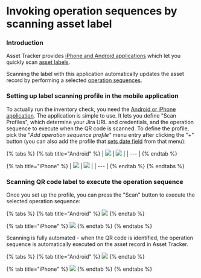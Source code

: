 # Invoking operation sequences by scanning asset label

### Introduction

Asset Tracker provides [iPhone and Android applications](https://confluence.spartez.com/display/AT4J/Label+Scanners) which let you quickly scan [asset labels](../how-to-print-labels-for-assets.md).

Scanning the label with this application automatically updates the asset record by performing a selected [operation sequences](./).

### Setting up label scanning profile in the mobile application

To actually run the inventory check, you need the [Android or iPhone application](../../mobile-access/label-scanners.md). The application is simple to use. It lets you define "Scan Profiles", which determine your Jira URL and credentials, and the operation sequence to execute when the QR code is scanned. To define the profile, pick the "_Add operation sequence profile"_ menu entry after clicking the "+" button \(you can also add the profile that [sets date field](../how-to-perform-inventory-checks.md) from that menu\):

{% tabs %}
{% tab title="Android" %}
| ![](../../.gitbook/assets/image%20%2812%29.png) | ![](../../.gitbook/assets/image%20%2853%29.png) |
| --- |
{% endtab %}

{% tab title="iPhone" %}
| ![](../../.gitbook/assets/image%20%2832%29.png) | ![](../../.gitbook/assets/image%20%286%29.png) |
| --- |
{% endtab %}
{% endtabs %}

### Scanning QR code label to execute the operation sequence

Once you set up the profile, you can press the "Scan" button to execute the selected operation sequence:  


{% tabs %}
{% tab title="Android" %}
![](../../.gitbook/assets/image%20%2841%29.png)
{% endtab %}

{% tab title="iPhone" %}
![](../../.gitbook/assets/image%20%2837%29.png)
{% endtab %}
{% endtabs %}

Scanning is fully automated - when the QR code is identified, the operation sequence is automatically executed on the asset record in Asset Tracker. 

{% tabs %}
{% tab title="Android" %}
![](../../.gitbook/assets/image%20%2810%29.png)
{% endtab %}

{% tab title="iPhone" %}
![](../../.gitbook/assets/image%20%2825%29.png)
{% endtab %}
{% endtabs %}

